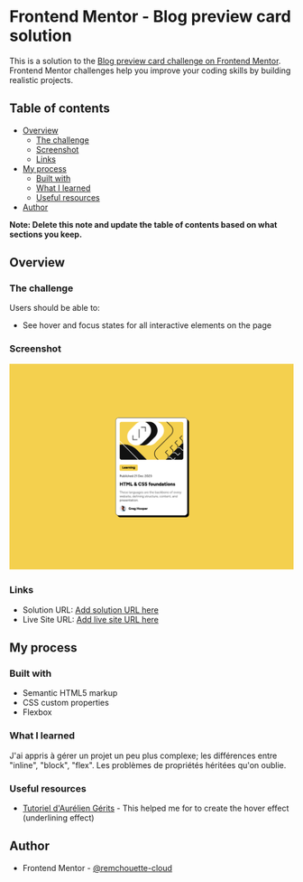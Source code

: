 # Frontend Mentor - Blog preview card solution

This is a solution to the [Blog preview card challenge on Frontend Mentor](https://www.frontendmentor.io/challenges/blog-preview-card-ckPaj01IcS). Frontend Mentor challenges help you improve your coding skills by building realistic projects. 

## Table of contents

- [Overview](#overview)
  - [The challenge](#the-challenge)
  - [Screenshot](#screenshot)
  - [Links](#links)
- [My process](#my-process)
  - [Built with](#built-with)
  - [What I learned](#what-i-learned)
  - [Useful resources](#useful-resources)
- [Author](#author)

**Note: Delete this note and update the table of contents based on what sections you keep.**

## Overview

### The challenge

Users should be able to:

- See hover and focus states for all interactive elements on the page

### Screenshot

![](./assets/images/Screenshot_blog_preview.png)

### Links

- Solution URL: [Add solution URL here](https://your-solution-url.com)
- Live Site URL: [Add live site URL here](https://your-live-site-url.com)

## My process

### Built with

- Semantic HTML5 markup
- CSS custom properties
- Flexbox

### What I learned

J'ai appris à gérer un projet un peu plus complexe; les différences entre "inline", "block", "flex".
Les problèmes de propriétés héritées qu'on oublie.

### Useful resources

- [Tutoriel d'Aurélien Gérits](https://codepen.io/aurelien-gerits/pen/jENBNKV) - This helped me for to create the hover effect (underlining effect)

## Author

- Frontend Mentor - [@remchouette-cloud](https://www.frontendmentor.io/profile/remchouette-cloud)